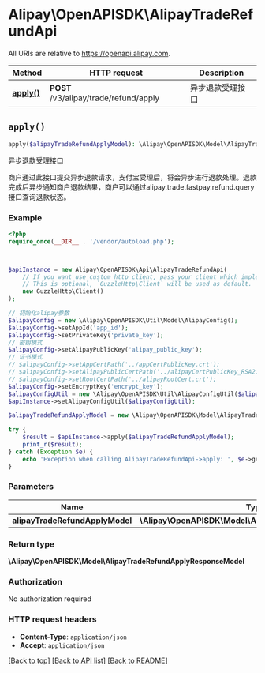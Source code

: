 # Alipay\OpenAPISDK\AlipayTradeRefundApi

All URIs are relative to https://openapi.alipay.com.

Method | HTTP request | Description
------------- | ------------- | -------------
[**apply()**](AlipayTradeRefundApi.md#apply) | **POST** /v3/alipay/trade/refund/apply | 异步退款受理接口


## `apply()`

```php
apply($alipayTradeRefundApplyModel): \Alipay\OpenAPISDK\Model\AlipayTradeRefundApplyResponseModel
```

异步退款受理接口

商户通过此接口提交异步退款请求，支付宝受理后，将会异步进行退款处理。退款完成后异步通知商户退款结果，商户可以通过alipay.trade.fastpay.refund.query接口查询退款状态。

### Example

```php
<?php
require_once(__DIR__ . '/vendor/autoload.php');



$apiInstance = new Alipay\OpenAPISDK\Api\AlipayTradeRefundApi(
    // If you want use custom http client, pass your client which implements `GuzzleHttp\ClientInterface`.
    // This is optional, `GuzzleHttp\Client` will be used as default.
    new GuzzleHttp\Client()
);

// 初始化alipay参数
$alipayConfig = new \Alipay\OpenAPISDK\Util\Model\AlipayConfig();
$alipayConfig->setAppId('app_id');
$alipayConfig->setPrivateKey('private_key');
// 密钥模式
$alipayConfig->setAlipayPublicKey('alipay_public_key');
// 证书模式
// $alipayConfig->setAppCertPath('../appCertPublicKey.crt');
// $alipayConfig->setAlipayPublicCertPath('../alipayCertPublicKey_RSA2.crt');
// $alipayConfig->setRootCertPath('../alipayRootCert.crt');
$alipayConfig->setEncryptKey('encrypt_key');
$alipayConfigUtil = new \Alipay\OpenAPISDK\Util\AlipayConfigUtil($alipayConfig);
$apiInstance->setAlipayConfigUtil($alipayConfigUtil);

$alipayTradeRefundApplyModel = new \Alipay\OpenAPISDK\Model\AlipayTradeRefundApplyModel(); // \Alipay\OpenAPISDK\Model\AlipayTradeRefundApplyModel

try {
    $result = $apiInstance->apply($alipayTradeRefundApplyModel);
    print_r($result);
} catch (Exception $e) {
    echo 'Exception when calling AlipayTradeRefundApi->apply: ', $e->getMessage(), PHP_EOL;
}
```

### Parameters

Name | Type | Description  | Notes
------------- | ------------- | ------------- | -------------
 **alipayTradeRefundApplyModel** | **\Alipay\OpenAPISDK\Model\AlipayTradeRefundApplyModel**|  | [optional]

### Return type

**\Alipay\OpenAPISDK\Model\AlipayTradeRefundApplyResponseModel**

### Authorization

No authorization required

### HTTP request headers

- **Content-Type**: `application/json`
- **Accept**: `application/json`

[[Back to top]](#) [[Back to API list]](../../README.md#api-endpoints)
[[Back to README]](../../README.md)

